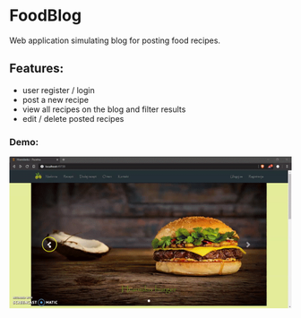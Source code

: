 # FoodBlog
 Web application simulating blog for posting food recipes.
 
 ## Features:
- user register / login
- post a new recipe
- view all recipes on the blog and filter results
- edit / delete posted recipes

### Demo: 
![](demo.gif)
